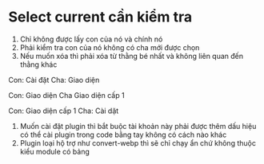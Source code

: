 # Select current cần kiểm tra

1. Chỉ không được lấy con của nó và chính nó
2. Phải kiểm tra con của nó không có cha mới được chọn
3. Nếu muốn xóa thì phải xóa từ thằng bé nhất và không liên quan đến thằng khác

Con: Cài đặt
Cha: Giao diện

Con: Giao diện
Cha Giao diện cấp 1

Con: Giao diện cấp 1
Cha: Cài dặt

1. Muốn cài đặt plugin thì bắt buộc tài khoản này phải được thêm dấu hiệu có thể cài plugin trong code bằng tay không có cách nào khác
2. Plugin loại hộ trợ như convert-webp thì sẽ chỉ chạy ẩn chứ không thuộc kiểu module có bảng